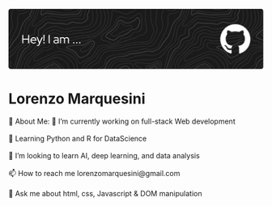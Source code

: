 ![Header](github-header-image-new.png)
<h1>Lorenzo Marquesini</h1>
💫 About Me:
🔭 I’m currently working on full-stack Web development<br><br>
🌱 Learning Python and R for DataScience<br><br>
👯 I’m looking to learn AI, deep learning, and data analysis<br><br>
📫 How to reach me lorenzomarquesini@gmail.com<br><br>
💬 Ask me about html, css, Javascript & DOM manipulation<br><br>
